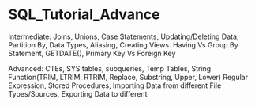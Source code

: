 # SQL_Tutorial_Advance
Intermediate:
Joins,
Unions,
Case Statements,
Updating/Deleting Data,
Partition By,
Data Types,
Aliasing,
Creating Views.
Having Vs Group By Statement,
GETDATE(),
Primary Key Vs Foreign Key

Advanced:
CTEs,
SYS tables,
subqueries,
Temp Tables,
String Function(TRIM, LTRIM, RTRIM, Replace, Substring, Upper, Lower)
Regular Expression,
Stored Procedures,
Importing Data from different File Types/Sources,
Exporting Data to different 
